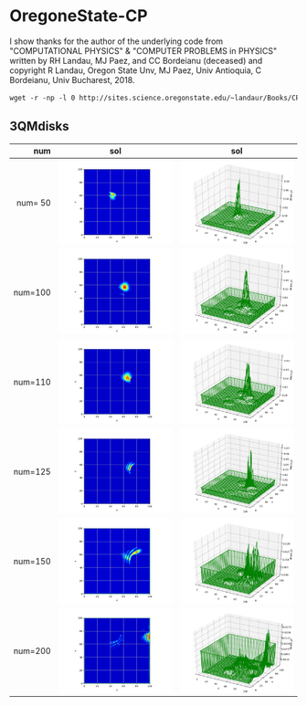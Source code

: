 # OregoneState-CP

I show thanks for the author of the underlying code from "COMPUTATIONAL PHYSICS" & "COMPUTER PROBLEMS in PHYSICS" written by RH Landau, MJ Paez, and CC Bordeianu (deceased) and copyright R Landau, Oregon State Unv, MJ Paez, Univ Antioquia, C Bordeianu, Univ Bucharest, 2018.  

```markdown
wget -r -np -l 0 http://sites.science.oregonstate.edu/~landaur/Books/CPbook/
```

## 3QMdisks

|     num | sol                             | sol                             |
| ------: | ------------------------------- | ------------------------------- |
| num= 50 | ![pic](img/3QMdisks_2D_050.png) | ![pic](img/3QMdisks_3D_050.png) |
| num=100 | ![pic](img/3QMdisks_2D_100.png) | ![pic](img/3QMdisks_3D_100.png) |
| num=110 | ![pic](img/3QMdisks_2D_110.png) | ![pic](img/3QMdisks_3D_110.png) |
| num=125 | ![pic](img/3QMdisks_2D_125.png) | ![pic](img/3QMdisks_3D_125.png) |
| num=150 | ![pic](img/3QMdisks_2D_150.png) | ![pic](img/3QMdisks_3D_150.png) |
| num=200 | ![pic](img/3QMdisks_2D_200.png) | ![pic](img/3QMdisks_3D_200.png) |
